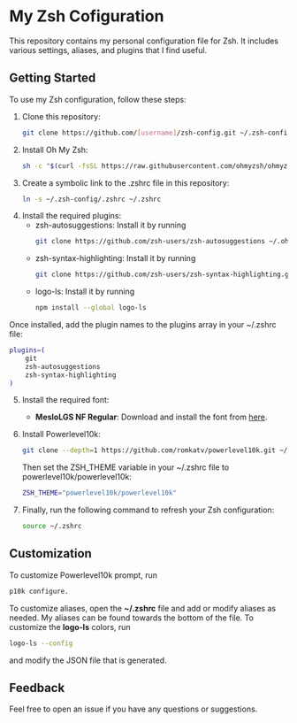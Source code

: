 # My Zsh Cofiguration

This repository contains my personal configuration file for Zsh. It includes various settings, aliases, and plugins that I find useful.

## Getting Started

To use my Zsh configuration, follow these steps:

1. Clone this repository:
	```bash
	git clone https://github.com/[username]/zsh-config.git ~/.zsh-config
	```
2. Install Oh My Zsh:
	```bash
	sh -c "$(curl -fsSL https://raw.githubusercontent.com/ohmyzsh/ohmyzsh/master/tools/install.sh)"
	```
3. Create a symbolic link to the .zshrc file in this repository:
	```bash
	ln -s ~/.zsh-config/.zshrc ~/.zshrc
	```
4. Install the required plugins:
	- zsh-autosuggestions: Install it by running
		```bash
		git clone https://github.com/zsh-users/zsh-autosuggestions ~/.oh-my-zsh/custom/plugins/zsh-autosuggestions
		```
	- zsh-syntax-highlighting: Install it by running
		```bash
		git clone https://github.com/zsh-users/zsh-syntax-highlighting.git ~/.oh-my-zsh/custom/plugins/zsh-syntax-highlighting
		```
	- logo-ls: Install it by running
		```bash
		npm install --global logo-ls
		```

Once installed, add the plugin names to the plugins array in your ~/.zshrc file:
```bash
plugins=(
	git
	zsh-autosuggestions
	zsh-syntax-highlighting
)
```

5. Install the required font:

	- **MesloLGS NF Regular**: Download and install the font from [here](https://github.com/romkatv/powerlevel10k#meslo-nerd-font-patched-for-powerlevel10k).

6. Install Powerlevel10k:
	```bash
	git clone --depth=1 https://github.com/romkatv/powerlevel10k.git ~/.oh-my-zsh/custom/themes/powerlevel10k
	```
	Then set the ZSH_THEME variable in your ~/.zshrc file to powerlevel10k/powerlevel10k:
	```bash
	ZSH_THEME="powerlevel10k/powerlevel10k"
	```
7. Finally, run the following command to refresh your Zsh configuration:
	```bash
	source ~/.zshrc
	```

## Customization
To customize Powerlevel10k prompt, run 
```bash
p10k configure.
```
To customize aliases, open the **~/.zshrc** file and add or modify aliases as needed. My aliases can be found towards the bottom of the file.
To customize the **logo-ls** colors, run 
```bash
logo-ls --config
```
and modify the JSON file that is generated.

## Feedback

Feel free to open an issue if you have any questions or suggestions.
